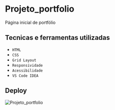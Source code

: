 # Projeto_portfolio 

Página inicial de portfólio 
 
## Tecnicas e ferramentas utilizadas
 
- ``HTML``
- ``CSS``
- ``Grid Layout``
- ``Responsividade``
- ``Acessibilidade``
- ``VS Code IDEA``

## Deploy

 ![Projeto_portfolio](https://caoliveira88.github.io/Projeto_portfolio/)